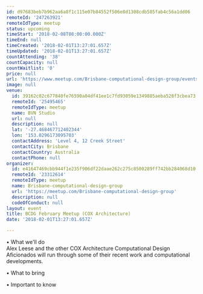 ```yaml
---
id: d97683beb7b962aa6a8f1c115e07b84552f506e8d1308cdb585fab4c56a1dd06
remoteId: '247263921'
remoteIdType: meetup
status: upcoming
timeStart: '2018-02-08T08:00:00.000Z'
timeEnd: null
timeCreated: '2018-02-01T13:27:01.657Z'
timeUpdated: '2018-02-01T13:27:01.657Z'
countAttending: '38'
countCapacity: null
countWaitlist: '0'
price: null
url: 'https://www.meetup.com/Brisbane-computational-design-group/events/247263921/'
image: null
venue:
  id: 39162c02c677840fe76590a04df41ee1c7fd93059e1349885aeba528f3cbea73
  remoteId: '25495465'
  remoteIdType: meetup
  name: BVN Studio
  url: null
  description: null
  lat: '-27.468467712402344'
  lon: '153.0296173095703'
  contactAddress: 'Level 4, 12 Creek Street'
  contactCity: Brisbane
  contactCountry: Australia
  contactPhone: null
organizer:
  id: e41647469cbb944f1e235f906df22daae262c275c8500289ff742bb284068d10
  remoteId: '23312614'
  remoteIdType: meetup
  name: Brisbane-computational-design-group
  url: 'https://meetup.com/Brisbane-computational-design-group'
  description: null
  codeOfConduct: null
layout: event
title: BCDG February Meetup (COX Architecture)
date: '2018-02-01T13:27:01.657Z'

---
```

<p>• What we'll do<br/>Alex Leese and the other COX Architecture Computational Design Aficionados will run through some of their recent work and computational developments.</p> <p>• What to bring</p> <p>• Important to know</p>
